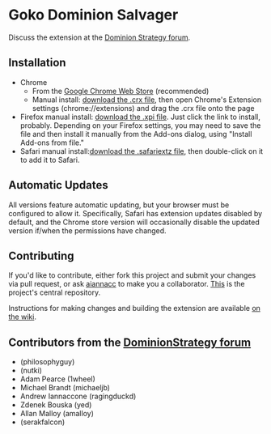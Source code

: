 Goko Dominion Salvager
======================

Discuss the extension at the [Dominion Strategy forum](http://forum.dominionstrategy.com/index.php?topic=9063.0).


Installation
------------
* Chrome
  * From the [Google Chrome Web Store](https://chrome.google.com/webstore/detail/goko-dominion-salvager/kaignighoceeemhinbbophdeogpnedjn?hl=en-US) (recommended)
  * Manual install: [download the .crx file](https://www.gokosalvager.com:8888/chrome-latest-gokosalvager.crx), then open Chrome's Extension settings (chrome://extensions) and drag the .crx file onto the page
* Firefox manual install: [download the .xpi file](https://www.gokosalvager.com:8888/firefox-latest-gokosalvager.xpi).  Just click the link to install, probably.  Depending on your Firefox settings, you may need to save the file and then install it manually from the Add-ons dialog, using "Install Add-ons from file."
* Safari manual install:[download the .safariextz file](https://www.gokosalvager.com:8888/safari-latest-gokosalvager.safariextz), then double-click on it to add it to Safari.

Automatic Updates
-----------------

All versions feature automatic updating, but your browser must be configured to allow it.  Specifically, Safari has extension updates disabled by default, and the Chrome store version will occasionally disable the updated version if/when the permissions have changed.

Contributing
------------
If you'd like to contribute, either fork this project and submit your changes via pull request, or ask [aiannacc](https://github.com/aiannacc) to make you a collaborator. [This](https://github.com/aiannacc/Goko-Salvager) is the project's central repository.

Instructions for making changes and building the extension are available [on the wiki](https://github.com/aiannacc/Goko-Salvager/wiki/Development).

Contributors from the [DominionStrategy forum](http://forum.dominionstrategy.com)
------------
- (philosophyguy)
- (nutki)
- Adam Pearce (1wheel)
- Michael Brandt (michaeljb)
- Andrew Iannaccone (ragingduckd)
- Zdenek Bouska (yed)
- Allan Malloy (amalloy)
- (serakfalcon)
